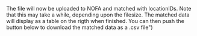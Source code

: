 The file will now be uploaded to NOFA and matched with locationIDs. Note that this may take a while, depending upon the filesize. The matched data will display as a table on the rigth when finished. You can then push the button below to download the matched data as a .csv file")
